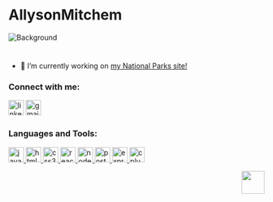 # AllysonMitchem
![Background](https://res.cloudinary.com/fsa2/image/upload/v1689719386/portfolio%20site%20images/Project%20Images/backGroundGH_ffi1ec.png)
#
 <!-- <h1 align="center">Hi 👋, I'm Allyson Mitchem!</h1>
  <h3 align="center">A junior full stack developer currently living in Utah ⛰️</h3> -->

 - 🔭 I’m currently working on [my National Parks site!](https://github.com/allymitchem/nationalParks) 

<!-- - 🌱 I’m currently learning **C++** -->

<h3 align="left">Connect with me:</h3>
<p align="left">
  <a href="https://www.linkedin.com/in/allysonmitchem/"><img src="https://img.shields.io/badge/LinkedIn-0077B5?style=for-the-badge&logo=linkedin&logoColor=white" alt="linkedIn" height="30"></a>
   <a href="mailto: allysonmitchem@gmail.com"><img src="https://img.shields.io/badge/Gmail-D14836?style=for-the-badge&logo=gmail&logoColor=white" alt="gmail" height="30"></a>
 
</p>

<h3 align="left">Languages and Tools:</h3>
<p align="left"> 
 <a href="https://developer.mozilla.org/en-US/docs/Web/JavaScript" target="_blank" rel="noreferrer"> <img src="https://img.shields.io/badge/JavaScript-323330?style=for-the-badge&logo=javascript&logoColor=F7DF1E" alt="javascript" height="30"/> </a> <a href="https://www.w3schools.com/cpp/" target="_blank" rel="noreferrer"> <a href="https://www.w3.org/html/" target="_blank" rel="noreferrer"> <img src="https://img.shields.io/badge/HTML5-E34F26?style=for-the-badge&logo=html5&logoColor=white" alt="html5"  height="30"/> </a> <a href="https://www.w3schools.com/css/" target="_blank" rel="noreferrer"> <img src="https://img.shields.io/badge/CSS3-1572B6?style=for-the-badge&logo=css3&logoColor=white" alt="css3" height="30"/> </a> <a href="https://reactjs.org/" target="_blank" rel="noreferrer"> <img src="https://img.shields.io/badge/React-20232A?style=for-the-badge&logo=react&logoColor=61DAFB" alt="react"  height="30"/> </a>    <a href="https://nodejs.org" target="_blank" rel="noreferrer"> <img src="https://img.shields.io/badge/Node.js-339933?style=for-the-badge&logo=nodedotjs&logoColor=white" alt="nodejs" height="30"/> </a> <a href="https://www.postgresql.org" target="_blank" rel="noreferrer"> <img src="https://img.shields.io/badge/PostgreSQL-316192?style=for-the-badge&logo=postgresql&logoColor=white" alt="postgresql"  height="30"/> </a> <a href="https://expressjs.com" target="_blank" rel="noreferrer"> <img src="https://img.shields.io/badge/Express.js-000000?style=for-the-badge&logo=express&logoColor=white" alt="express"  height="30"/> </a> <a> <img src="https://img.shields.io/badge/C%2B%2B-00599C?style=for-the-badge&logo=c%2B%2B&logoColor=white" alt="cplusplus"  height="30"/> </a> </p>

<p align="right" >
  <img src="https://res.cloudinary.com/fsa2/image/upload/v1689731990/portfolio%20site%20images/Project%20Images/stars3-_eaoxh0.png"  height="45" />
</p>

<!-- <p>&nbsp;<img align="center" src="https://github-readme-stats.vercel.app/api?username=allymitchem&hide=stars&theme=aura_dark&show_icons=true&locale=en" alt="allymitchem" /></p> -->




